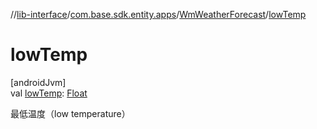 //[lib-interface](../../../index.md)/[com.base.sdk.entity.apps](../index.md)/[WmWeatherForecast](index.md)/[lowTemp](low-temp.md)

# lowTemp

[androidJvm]\
val [lowTemp](low-temp.md): [Float](https://kotlinlang.org/api/latest/jvm/stdlib/kotlin/-float/index.html)

最低温度（low temperature）
